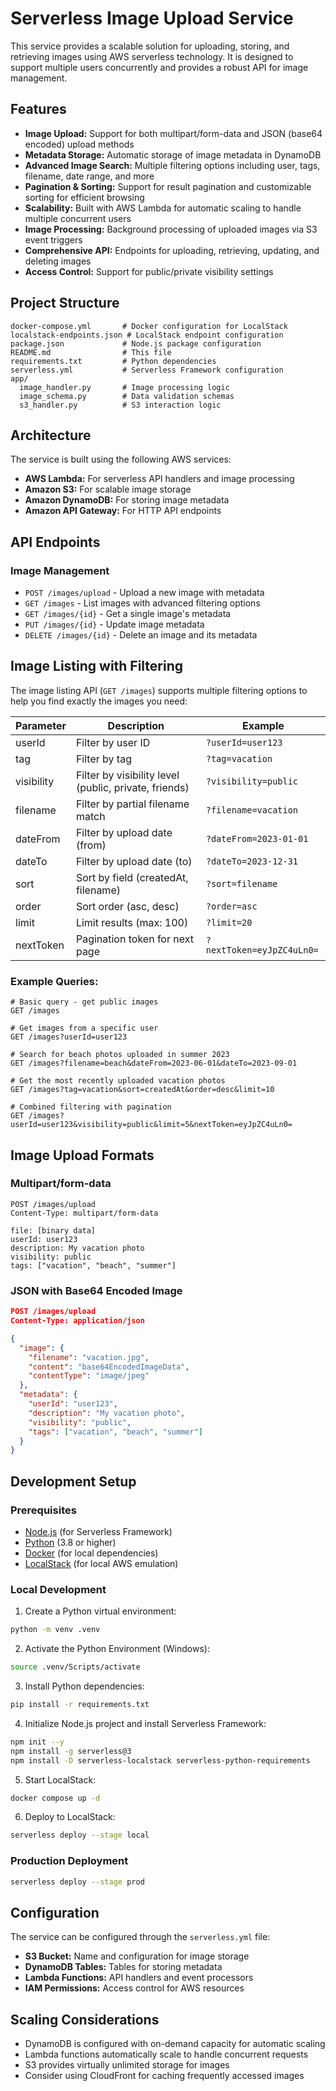 # Serverless Image Upload Service

This service provides a scalable solution for uploading, storing, and retrieving images using AWS serverless technology. It is designed to support multiple users concurrently and provides a robust API for image management.

## Features

- **Image Upload:** Support for both multipart/form-data and JSON (base64 encoded) upload methods
- **Metadata Storage:** Automatic storage of image metadata in DynamoDB
- **Advanced Image Search:** Multiple filtering options including user, tags, filename, date range, and more
- **Pagination & Sorting:** Support for result pagination and customizable sorting for efficient browsing
- **Scalability:** Built with AWS Lambda for automatic scaling to handle multiple concurrent users
- **Image Processing:** Background processing of uploaded images via S3 event triggers
- **Comprehensive API:** Endpoints for uploading, retrieving, updating, and deleting images
- **Access Control:** Support for public/private visibility settings

## Project Structure

```
docker-compose.yml       # Docker configuration for LocalStack
localstack-endpoints.json # LocalStack endpoint configuration
package.json             # Node.js package configuration
README.md                # This file
requirements.txt         # Python dependencies
serverless.yml           # Serverless Framework configuration
app/
  image_handler.py       # Image processing logic
  image_schema.py        # Data validation schemas
  s3_handler.py          # S3 interaction logic
```

## Architecture

The service is built using the following AWS services:

- **AWS Lambda:** For serverless API handlers and image processing
- **Amazon S3:** For scalable image storage
- **Amazon DynamoDB:** For storing image metadata
- **Amazon API Gateway:** For HTTP API endpoints

## API Endpoints

### Image Management

- `POST /images/upload` - Upload a new image with metadata
- `GET /images` - List images with advanced filtering options
- `GET /images/{id}` - Get a single image's metadata
- `PUT /images/{id}` - Update image metadata
- `DELETE /images/{id}` - Delete an image and its metadata


## Image Listing with Filtering

The image listing API (`GET /images`) supports multiple filtering options to help you find exactly the images you need:

| Parameter  | Description                                           | Example                  |
|------------|-------------------------------------------------------|--------------------------|
| userId     | Filter by user ID                                     | `?userId=user123`        |
| tag        | Filter by tag                                         | `?tag=vacation`          |
| visibility | Filter by visibility level (public, private, friends) | `?visibility=public`     |
| filename   | Filter by partial filename match                      | `?filename=vacation`     |
| dateFrom   | Filter by upload date (from)                          | `?dateFrom=2023-01-01`   |
| dateTo     | Filter by upload date (to)                            | `?dateTo=2023-12-31`     |
| sort       | Sort by field (createdAt, filename)                   | `?sort=filename`         |
| order      | Sort order (asc, desc)                                | `?order=asc`             |
| limit      | Limit results (max: 100)                              | `?limit=20`              |
| nextToken  | Pagination token for next page                        | `?nextToken=eyJpZC4uLn0=`|

### Example Queries:

```
# Basic query - get public images
GET /images

# Get images from a specific user
GET /images?userId=user123

# Search for beach photos uploaded in summer 2023
GET /images?filename=beach&dateFrom=2023-06-01&dateTo=2023-09-01

# Get the most recently uploaded vacation photos
GET /images?tag=vacation&sort=createdAt&order=desc&limit=10

# Combined filtering with pagination
GET /images?userId=user123&visibility=public&limit=5&nextToken=eyJpZC4uLn0=
```

## Image Upload Formats

### Multipart/form-data

```
POST /images/upload
Content-Type: multipart/form-data

file: [binary data]
userId: user123
description: My vacation photo
visibility: public
tags: ["vacation", "beach", "summer"]
```

### JSON with Base64 Encoded Image

```json
POST /images/upload
Content-Type: application/json

{
  "image": {
    "filename": "vacation.jpg",
    "content": "base64EncodedImageData",
    "contentType": "image/jpeg"
  },
  "metadata": {
    "userId": "user123",
    "description": "My vacation photo",
    "visibility": "public",
    "tags": ["vacation", "beach", "summer"]
  }
}
```

## Development Setup

### Prerequisites

- [Node.js](https://nodejs.org/) (for Serverless Framework)
- [Python](https://www.python.org/) (3.8 or higher)
- [Docker](https://www.docker.com/) (for local dependencies)
- [LocalStack](https://localstack.cloud/) (for local AWS emulation)

### Local Development

1. Create a Python virtual environment:

```bash
python -m venv .venv
```

2. Activate the Python Environment (Windows):

```bash
source .venv/Scripts/activate
```

3. Install Python dependencies:

```bash
pip install -r requirements.txt
```

4. Initialize Node.js project and install Serverless Framework:

```bash
npm init --y
npm install -g serverless@3
npm install -D serverless-localstack serverless-python-requirements
```

5. Start LocalStack:

```bash
docker compose up -d
```

6. Deploy to LocalStack:

```bash
serverless deploy --stage local
```

### Production Deployment

```bash
serverless deploy --stage prod
```

## Configuration

The service can be configured through the `serverless.yml` file:

- **S3 Bucket:** Name and configuration for image storage
- **DynamoDB Tables:** Tables for storing metadata
- **Lambda Functions:** API handlers and event processors
- **IAM Permissions:** Access control for AWS resources

## Scaling Considerations

- DynamoDB is configured with on-demand capacity for automatic scaling
- Lambda functions automatically scale to handle concurrent requests
- S3 provides virtually unlimited storage for images
- Consider using CloudFront for caching frequently accessed images

